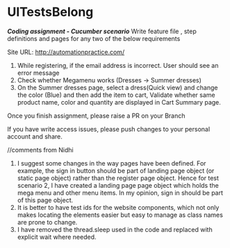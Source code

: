 # UITestsBelong

***Coding assignment - Cucumber scenario***
Write feature file , step definitions and pages for any two of the below requirements 

Site URL: http://automationpractice.com/

1.	While registering, if the email address is incorrect. User should see an error message
2.	Check whether Megamenu works (Dresses -> Summer dresses)
3.	On the Summer dresses page, select a dress(Quick view) and change the color (Blue) and then add the item to cart, Validate	whether same product name, color and quantity are displayed in Cart Summary page.

Once you finish assignment, please raise a PR on your Branch 

If you have write access issues, please push changes to your personal account and share.


//comments from Nidhi

1. I suggest some changes in the way pages have been defined. For example, the sign in button should be part of landing page object (or static page object) rather than the register page object. Hence for test scenario 2, I have created a landing page page object which holds the mega menu and other menu items. In my opinion, sign in should be part of this page object.
2. It is better to have test ids for the website components, which not only makes locating the elements easier but easy to manage as class names are prone to change. 
3. I have removed the thread.sleep used in the code and replaced with explicit wait where needed.

